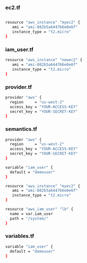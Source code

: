 
### ec2.tf
```sh

resource "aws_instance" "myec2" {
   ami = "ami-082b5a644766e0e6f"
   instance_type = "t2.micro"
}
```

### iam_user.tf

```sh
resource "aws_instance" "newec2" {
   ami = "ami-082b5a644766e0e6f"
   instance_type = "t2.micro"
}
```


### provider.tf

```sh 
provider "aws" {
  region     = "us-west-2"
  access_key = "YOUR-ACCESS-KEY"
  secret_key = "YOUR-SECRET-KEY"
}
```

### semantics.tf

```sh
provider "aws" {
  region     = "us-west-2"
  access_key = "YOUR-ACCESS-KEY"
  secret_key = "YOUR-SECRET-KEY"
}

variable "iam_user" {
  default = "demouser"
}

resource "aws_instance" "myec2" {
   ami = "ami-082b5a644766e0e6f"
   instance_type = "t2.micro"
}

resource "aws_iam_user" "lb" {
  name = var.iam_user
  path = "/system/"
}
```

### variables.tf
```sh
variable "iam_user" {
  default = "demouser"
}
```